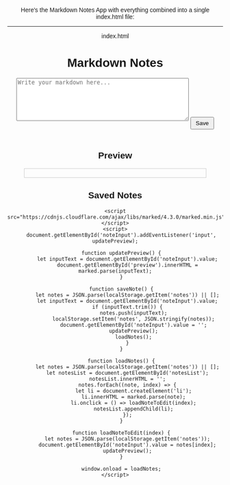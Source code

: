 Here's the Markdown Notes App with everything combined into a single index.html file:


---

index.html

<!DOCTYPE html>
<html lang="en">
<head>
    <meta charset="UTF-8">
    <meta name="viewport" content="width=device-width, initial-scale=1.0">
    <title>Markdown Notes App</title>
    <style>
        body {
            font-family: Arial, sans-serif;
            text-align: center;
            margin: 20px;
        }
        textarea {
            width: 80%;
            height: 100px;
            margin-bottom: 10px;
        }
        button {
            padding: 5px 10px;
            margin-bottom: 20px;
        }
        #preview {
            border: 1px solid #ccc;
            padding: 10px;
            width: 80%;
            margin: auto;
            text-align: left;
        }
        ul {
            list-style: none;
            padding: 0;
        }
        li {
            background: #f4f4f4;
            padding: 5px;
            margin: 5px;
            cursor: pointer;
        }
    </style>
</head>
<body>
    <h1>Markdown Notes</h1>
    <textarea id="noteInput" placeholder="Write your markdown here..."></textarea>
    <button onclick="saveNote()">Save</button>
    <h2>Preview</h2>
    <div id="preview"></div>
    <h2>Saved Notes</h2>
    <ul id="notesList"></ul>

    <script src="https://cdnjs.cloudflare.com/ajax/libs/marked/4.3.0/marked.min.js"></script>
    <script>
        document.getElementById('noteInput').addEventListener('input', updatePreview);

        function updatePreview() {
            let inputText = document.getElementById('noteInput').value;
            document.getElementById('preview').innerHTML = marked.parse(inputText);
        }

        function saveNote() {
            let notes = JSON.parse(localStorage.getItem('notes')) || [];
            let inputText = document.getElementById('noteInput').value;
            if (inputText.trim()) {
                notes.push(inputText);
                localStorage.setItem('notes', JSON.stringify(notes));
                document.getElementById('noteInput').value = '';
                updatePreview();
                loadNotes();
            }
        }

        function loadNotes() {
            let notes = JSON.parse(localStorage.getItem('notes')) || [];
            let notesList = document.getElementById('notesList');
            notesList.innerHTML = '';
            notes.forEach((note, index) => {
                let li = document.createElement('li');
                li.innerHTML = marked.parse(note);
                li.onclick = () => loadNoteToEdit(index);
                notesList.appendChild(li);
            });
        }

        function loadNoteToEdit(index) {
            let notes = JSON.parse(localStorage.getItem('notes'));
            document.getElementById('noteInput').value = notes[index];
            updatePreview();
        }

        window.onload = loadNotes;
    </script>
</body>


